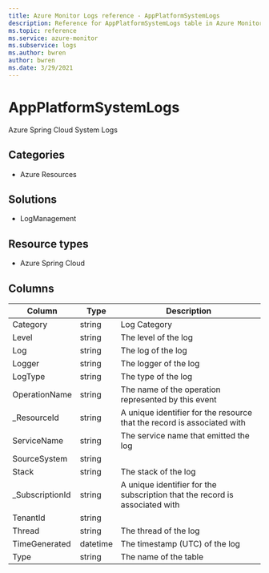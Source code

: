 ```yaml
---
title: Azure Monitor Logs reference - AppPlatformSystemLogs
description: Reference for AppPlatformSystemLogs table in Azure Monitor Logs.
ms.topic: reference
ms.service: azure-monitor
ms.subservice: logs
ms.author: bwren
author: bwren
ms.date: 3/29/2021
---
```


# AppPlatformSystemLogs

 Azure Spring Cloud System Logs

## Categories

- Azure Resources
## Solutions

- LogManagement
## Resource types

- Azure Spring Cloud




## Columns

|Column|Type|Description|
|---|---|---|
|Category|string|Log Category|
|Level|string|The level of the log|
|Log|string|The log of the log|
|Logger|string|The logger of the log|
|LogType|string|The type of the log|
|OperationName|string|The name of the operation represented by this event|
|_ResourceId|string|A unique identifier for the resource that the record is associated with|
|ServiceName|string|The service name that emitted the log|
|SourceSystem|string||
|Stack|string|The stack of the log|
|_SubscriptionId|string|A unique identifier for the subscription that the record is associated with|
|TenantId|string||
|Thread|string|The thread of the log|
|TimeGenerated|datetime|The timestamp (UTC) of the log|
|Type|string|The name of the table|
